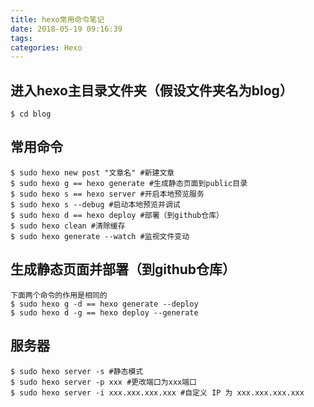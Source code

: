 ```yaml
---
title: hexo常用命令笔记
date: 2018-05-19 09:16:39
tags:
categories: Hexo
---
```

进入hexo主目录文件夹（假设文件夹名为blog）
---
	$ cd blog
常用命令
---
	$ sudo hexo new post "文章名" #新建文章
	$ sudo hexo g == hexo generate #生成静态页面到public目录
	$ sudo hexo s == hexo server #开启本地预览服务
	$ sudo hexo s --debug #启动本地预览并调试
	$ sudo hexo d == hexo deploy #部署（到github仓库）
	$ sudo hexo clean #清除缓存
	$ sudo hexo generate --watch #监视文件变动
生成静态页面并部署（到github仓库）
---
	下面两个命令的作用是相同的
	$ sudo hexo g -d == hexo generate --deploy
	$ sudo hexo d -g == hexo deploy --generate
服务器
---
	$ sudo hexo server -s #静态模式
	$ sudo hexo server -p xxx #更改端口为xxx端口
	$ sudo hexo server -i xxx.xxx.xxx.xxx #自定义 IP 为 xxx.xxx.xxx.xxx
